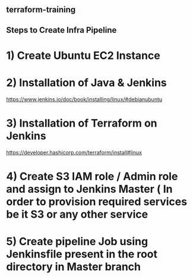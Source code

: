 ## terraform-training


## Steps to Create Infra Pipeline

# 1) Create Ubuntu EC2 Instance
   
# 2) Installation of Java & Jenkins
   
   https://www.jenkins.io/doc/book/installing/linux/#debianubuntu

# 3) Installation of Terraform on Jenkins

   https://developer.hashicorp.com/terraform/install#linux

# 4) Create S3 IAM role / Admin role and assign to Jenkins Master ( In order to provision required services be it S3 or any other service

# 5) Create pipeline Job using Jenkinsfile present in the root directory in Master branch
   
